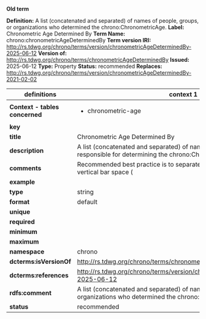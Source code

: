**Old term**

**Definition:** A list (concatenated and separated) of names of people, groups, or organizations who determined the chrono:ChronometricAge.
**Label:** Chronometric Age Determined By
**Term Name:** chrono:chronometricAgeDeterminedBy
**Term version IRI:** http://rs.tdwg.org/chrono/terms/version/chronometricAgeDeterminedBy-2025-06-12
**Version of:** http://rs.tdwg.org/chrono/terms/chronometricAgeDeterminedBy
**Issued:** 2025-06-12
**Type:** Property
**Status:** recommended
**Replaces:** http://rs.tdwg.org/chrono/terms/version/chronometricAgeDeterminedBy-2021-02-02


| definitions | context 1 |
|-|-|
| **Context - tables concerned** | <ul><li>chronometric-age</li></ul> |
| **key** |  |
| **title** | Chronometric Age Determined By |
| **description** | A list (concatenated and separated) of names of dcterms:Agents responsible for determining the chrono:ChronometricAge. |
| **comments** | Recommended best practice is to separate the values in a list with space vertical bar space ( | ). |
| **example** |  |
| **type** | string |
| **format** | default |
| **unique** |  |
| **required** |  |
| **minimum** |  |
| **maximum** |  |
| **namespace** | chrono |
| **dcterms:isVersionOf** | http://rs.tdwg.org/chrono/terms/chronometricAgeDeterminedBy |
| **dcterms:references** | http://rs.tdwg.org/chrono/terms/version/chronometricAgeDeterminedBy-2025-06-12 |
| **rdfs:comment** | A list (concatenated and separated) of names of people, groups, or organizations who determined the chrono:ChronometricAge. |
| **status** | recommended |
